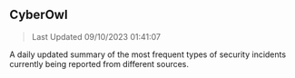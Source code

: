 ## CyberOwl 
> Last Updated 09/10/2023 01:41:07 


A daily updated summary of the most frequent types of security incidents currently being reported from different sources.

